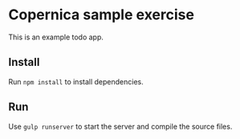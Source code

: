 # Copernica sample exercise

This is an example todo app.

## Install

Run `npm install` to install dependencies.

## Run

Use `gulp runserver` to start the server and compile the source files.
